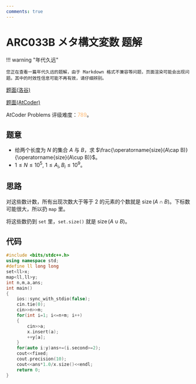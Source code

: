 ```yaml
---
comments: true
---
```


# ARC033B メタ構文変数 题解

!!! warning "年代久远"

    您正在查看一篇年代久远的题解，由于 Markdown 格式不兼容等问题，页面渲染可能会出现问题。其中的时效性信息可能不再有效，请仔细辨别。

[题面(洛谷)](https://www.luogu.com.cn/problem/AT_arc033_2)

[题面(AtCoder)](https://atcoder.jp/contests/arc033/tasks/arc033_2)

AtCoder Problems 评级难度：<span style="color: #ffb972">789</span>。

## 题意

- 给两个长度为 $N$ 的集合 $A$ 与 $B$，求 $\frac{\operatorname{size}(A\cap B)}{\operatorname{size}(A\cup B)}$。
- $1\le N\le 10^5,\ 1\le A_i, B_i\le 10^9$。

## 思路

对这些数计数，所有出现次数大于等于 $2$ 的元素的个数就是 $\operatorname{size}(A\cap B)$。下标数可能很大，所以扔 `map` 里。

将这些数扔到 `set` 里，`set.size()` 就是 $\operatorname{size}(A\cup B)$。

## 代码

``` cpp
#include <bits/stdc++.h>
using namespace std;
#define ll long long
set<ll>x;
map<ll,ll>y;
int n,m,a,ans;
int main()
{
    ios::sync_with_stdio(false);
    cin.tie(0);
    cin>>n>>m;
    for(int i=1; i<=n+m; i++)
    {
        cin>>a;
        x.insert(a);
        ++y[a];
    }
    for(auto i:y)ans+=(i.second>=2);
    cout<<fixed;
    cout.precision(10);
    cout<<ans*1.0/x.size()<<endl;
    return 0;
}
```